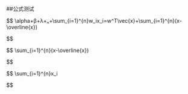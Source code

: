 ##公式测试

$$
\alpha+β+λ+ₙ+\sum_{i=1}^{n}w_ix_i=w^T\vec{x}+\sum_{i=1}^{n}(x-\overline{x})

$$

$$
\sum_{i=1}^{n}(x-\overline{x})

$$

$$
\sum_{i=1}^{n}x_i

$$
